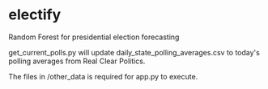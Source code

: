 # electify
 Random Forest for presidential election forecasting

get_current_polls.py will update daily_state_polling_averages.csv to today's polling averages from Real Clear Politics.

The files in /other_data is required for app.py to execute.
